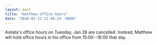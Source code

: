 ```yaml
---
layout: post
title: "matthew office hours"
date: "2016-01-22 11:46:24 -0600"
---
```


Asilata's office hours on Tuesday, Jan 26 are cancelled. Instead, Matthew will hold office hours in his office from 15:00--16:00 that day.
